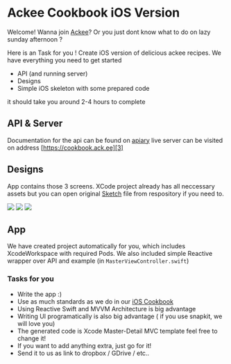 # Ackee Cookbook iOS Version

Welcome! Wanna join [Ackee][1]? Or you just dont know what to do on lazy sunday afternoon ?

Here is an Task for you ! Create iOS version of delicious ackee recipes. We have everything you need to get started 
- API (and running server)
- Designs
- Simple iOS skeleton with some prepared code

it should take you around 2-4 hours to complete 

## API & Server
Documentation for the api can be found on [apiary][2]
live server can be visited on address [https://cookbook.ack.ee][3]

## Designs
App contains those 3 screens. XCode project already has all neccessary assets but you can open original [Sketch][4] file from respository if you need to.

![][image-1] ![][image-2] ![][image-3]

## App
We have created project automatically for you, which includes XcodeWorkspace with required Pods. We also included simple Reactive wrapper over API and example (in `MasterViewController.swift`)

### Tasks for you

- Write the app :)
- Use as much standards as we do in our [iOS Cookbook][5]
- Using Reactive Swift  and MVVM Architecture is big advantage
- Writing UI programatically is also big advantage ( if you use snapkit, we will love you)
- The generated code is Xcode Master-Detail MVC template feel free to change it!
- If you want to add anything extra, just go for it!
- Send it to us as link to dropbox / GDrive / etc..

[1]:	https://ackee.cz
[2]:	http://docs.cookbook3.apiary.io/#introduction/recipes
[3]:	https://cookbook.ack.ee
[4]:	http://sketchapp.com
[5]:	https://github.com/AckeeCZ/ios-cookbook

[image-1]:	https://raw.githubusercontent.com/AckeeCZ/cookbook-ios-task/master/PNG/01_list.png
[image-2]:	https://raw.githubusercontent.com/AckeeCZ/cookbook-ios-task/master/PNG/02_detail.png
[image-3]:	https://raw.githubusercontent.com/AckeeCZ/cookbook-ios-task/master/PNG/03_add.png